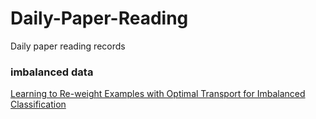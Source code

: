 # Daily-Paper-Reading
Daily paper reading records

### imbalanced data
[Learning to Re-weight Examples with Optimal Transport for Imbalanced Classification](https://github.com/Jo-wang/Daily-Paper-Reading/blob/a2edfd045ef922dd54984febe7ce52da88beb4e6/imbalanced-data/Learning%20to%20Re-weight%20Examples%20with%20Optimal%20Transport%20for%20Imbalanced%20Classification.md)
